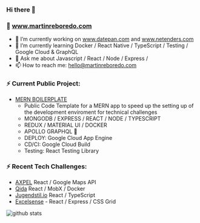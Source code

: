 ### Hi there 👋

### 🌟 www.martinreboredo.com

- 🔭 I’m currently working on www.datepan.com and www.netenders.com
- 🌱 I’m currently learning Docker / React Native / TypeScript / Testing / Google Cloud & GraphQL
- 💬 Ask me about Javascript / React / Node / Express / 
- 📫 How to reach me: hello@martinreboredo.com

### ⚡ Current Public Project:

- [MERN BOILERPLATE](https://github.com/martinrebo/boilerplate) 
  - Public Code Template for a MERN app to speed up the setting up of the development enviroment for technical challenges
  - MONGODB / EXPRESS / REACT / NODE / TYPESCRIPT
  - REDUX / MATERIAL UI / DOCKER
  - APOLLO GRAPHQL 🚧
  - DEPLOY: Google Cloud App Engine
  - CD/CI:  Google Cloud Build
  - Testing: React Testing Library
 
 ### ⚡ Recent Tech Challenges:

- [AXPEL](https://github.com/martinrebo/boilerplate) React / Google Maps API 
- [Qida](https://github.com/martinrebo/quida) React / MobX / Docker
- [Jugendstil.io](https://github.com/martinrebo/jugendstil) React / TypeScript
- [Excelsense](https://github.com/martinrebo/excelsense) -  React / Express / CSS Grid 



![github stats](https://github-readme-stats.vercel.app/api?username=martinrebo&show_icons=true)
